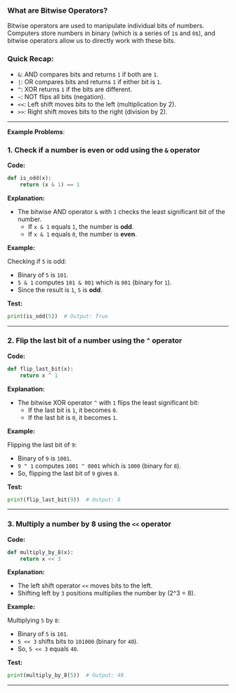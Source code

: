 ### What are Bitwise Operators?

Bitwise operators are used to manipulate individual bits of numbers. Computers store numbers in binary (which is a series of `1`s and `0`s), and bitwise operators allow us to directly work with these bits.

### Quick Recap:
- `&`: AND compares bits and returns `1` if both are `1`.
- `|`: OR compares bits and returns `1` if either bit is `1`.
- `^`: XOR returns `1` if the bits are different.
- `~`: NOT flips all bits (negation).
- `<<`: Left shift moves bits to the left (multiplication by 2).
- `>>`: Right shift moves bits to the right (division by 2).

---

**Example Problems**:

### **1. Check if a number is even or odd using the `&` operator**

**Code:**

```python
def is_odd(x):
    return (x & 1) == 1
```

**Explanation:**

- The bitwise AND operator `&` with `1` checks the least significant bit of the number.
  - If `x & 1` equals `1`, the number is **odd**.
  - If `x & 1` equals `0`, the number is **even**.

**Example:**

Checking if `5` is odd:

- Binary of `5` is `101`.
- `5 & 1` computes `101 & 001` which is `001` (binary for `1`).
- Since the result is `1`, `5` is **odd**.

**Test:**

```python
print(is_odd(5))  # Output: True
```

---

### **2. Flip the last bit of a number using the `^` operator**

**Code:**

```python
def flip_last_bit(x):
    return x ^ 1
```

**Explanation:**

- The bitwise XOR operator `^` with `1` flips the least significant bit:
  - If the last bit is `1`, it becomes `0`.
  - If the last bit is `0`, it becomes `1`.

**Example:**

Flipping the last bit of `9`:

- Binary of `9` is `1001`.
- `9 ^ 1` computes `1001 ^ 0001` which is `1000` (binary for `8`).
- So, flipping the last bit of `9` gives `8`.

**Test:**

```python
print(flip_last_bit(9))  # Output: 8
```

---

### **3. Multiply a number by 8 using the `<<` operator**

**Code:**

```python
def multiply_by_8(x):
    return x << 3
```

**Explanation:**

- The left shift operator `<<` moves bits to the left.
- Shifting left by `3` positions multiplies the number by \(2^3 = 8\).

**Example:**

Multiplying `5` by `8`:

- Binary of `5` is `101`.
- `5 << 3` shifts bits to `101000` (binary for `40`).
- So, `5 << 3` equals `40`.

**Test:**

```python
print(multiply_by_8(5))  # Output: 40
```

---

